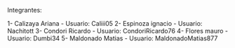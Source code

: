 Integrantes:

1- Calizaya Ariana - Usuario: Caliii05
2- Espinoza ignacio - Usuario: Nachitott
3- Condori Ricardo - Usuario: CondoriRicardo76
4- Flores mauro - Usuario: Dumbi34
5- Maldonado Matias - Usuario: MaldonadoMatias877
